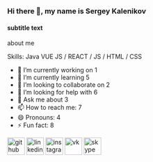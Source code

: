 ### Hi there 👋, my name is Sergey Kalenikov
#### subtitle text
about me

Skills: Java VUE JS / REACT / JS / HTML / CSS

- 🔭 I’m currently working on 1 
- 🌱 I’m currently learning 5 
- 👯 I’m looking to collaborate on 2 
- 🤔 I’m looking for help with 6 
- 💬 Ask me about 3 
- 📫 How to reach me: 7 
- 😄 Pronouns: 4 
- ⚡ Fun fact: 8 


[<img src='https://cdn.jsdelivr.net/npm/simple-icons@3.0.1/icons/github.svg' alt='github' height='40'>](https://github.com/kalenikov)  [<img src='https://cdn.jsdelivr.net/npm/simple-icons@3.0.1/icons/linkedin.svg' alt='linkedin' height='40'>](https://www.linkedin.com/in/kalenikov/)  [<img src='https://cdn.jsdelivr.net/npm/simple-icons@3.0.1/icons/instagram.svg' alt='instagram' height='40'>](https://www.instagram.com/sergey.kalenikov/)  [<img src='https://cdn.jsdelivr.net/npm/simple-icons@3.0.1/icons/vk.svg' alt='vk' height='40'>](sergey_kalenikov) [<img src='https://cdn.jsdelivr.net/npm/simple-icons@3.0.1/icons/skype.svg' alt='skype' height='40'>](kalenikov86)   
